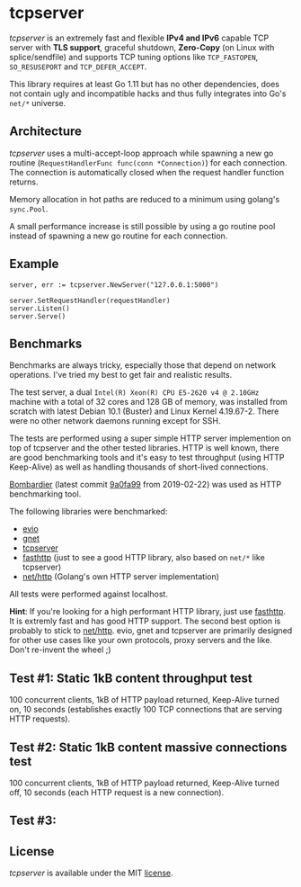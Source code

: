 # tcpserver

*tcpserver* is an extremely fast and flexible **IPv4 and IPv6** capable TCP server with **TLS support**, graceful shutdown, **Zero-Copy** (on Linux with splice/sendfile) and supports TCP tuning options like `TCP_FASTOPEN`, `SO_RESUSEPORT` and `TCP_DEFER_ACCEPT`.

This library requires at least Go 1.11 but has no other dependencies, does not contain ugly and incompatible hacks and thus fully integrates into Go's `net/*` universe.


## Architecture
*tcpserver* uses a multi-accept-loop approach while spawning a new go routine (`RequestHandlerFunc func(conn *Connection)`) for each connection.
The connection is automatically closed when the request handler function returns.

Memory allocation in hot paths are reduced to a minimum using golang's `sync.Pool`.

A small performance increase is still possible by using a go routine pool instead of spawning a new go routine for each connection.


## Example

```golang
server, err := tcpserver.NewServer("127.0.0.1:5000")

server.SetRequestHandler(requestHandler)
server.Listen()
server.Serve()
```


## Benchmarks

Benchmarks are always tricky, especially those that depend on network operations. I've tried my best to get fair and realistic results.

The test server, a dual `Intel(R) Xeon(R) CPU E5-2620 v4 @ 2.10GHz` machine with a total of 32 cores and 128 GB of memory, was installed from scratch with latest Debian 10.1 (Buster) and Linux Kernel 4.19.67-2. There were no other network daemons running except for SSH. 

The tests are performed using a super simple HTTP server implemention on top of tcpserver and the other tested libraries. HTTP is well known, there are good benchmarking tools and it's easy to test throughput (using HTTP Keep-Alive) as well as handling thousands of short-lived connections.  

[Bombardier](https://github.com/codesenberg/bombardier) (latest commit [9a0fa99](https://github.com/codesenberg/bombardier/tree/9a0fa99d0334574700f31150c9d72a3eefc05092) from 2019-02-22) was used as HTTP benchmarking tool.

The following libraries were benchmarked:
- [evio](https://github.com/tidwall/evio)
- [gnet](https://github.com/panjf2000/gnet)
- [tcpserver](https://github.com/maurice2k/tcpserver)
- [fasthttp](https://github.com/valyala/fasthttp) (just to see a good HTTP library, also based on `net/*` like tcpserver)
- [net/http](https://golang.org/pkg/net/http/) (Golang's own HTTP server implementation)

All tests were performed against localhost.

**Hint**: If you're looking for a high performant HTTP library, just use [fasthttp](https://github.com/valyala/fasthttp). It is extremly fast and has good HTTP support. The second best option is probably to stick to [net/http](https://golang.org/pkg/net/http/). evio, gnet and tcpserver are primarily designed for other use cases like your own protocols, proxy servers and the like. Don't re-invent the wheel ;)

## Test #1: Static 1kB content throughput test
100 concurrent clients, 1kB of HTTP payload returned, Keep-Alive turned on, 10 seconds (establishes exactly 100 TCP connections that are serving HTTP requests).

## Test #2: Static 1kB content massive connections test
100 concurrent clients, 1kB of HTTP payload returned, Keep-Alive turned off, 10 seconds (each HTTP request is a new connection).

## Test #3: 



## License

*tcpserver* is available under the MIT [license](LICENSE).
